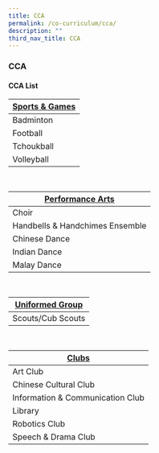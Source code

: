 ```yaml
---
title: CCA
permalink: /co-curriculum/cca/
description: ""
third_nav_title: CCA
---
```

### **CCA**

#### **CCA List**



| [**Sports &amp; Games**](https://staging.d3fekdgm769s09.amplifyapp.com/co-curriculum/cca/sports-and-games/) |
| -------- |
| Badminton |
Football |
| Tchoukball |
| Volleyball |

<br>

| [**Performance Arts**](https://staging.d3fekdgm769s09.amplifyapp.com/co-curriculum/cca/performing-arts/)|
| -------- |
| Choir |
| Handbells &amp; Handchimes Ensemble |
| Chinese Dance |
| Indian Dance |
| Malay Dance |

<br>

| [**Uniformed Group**](https://staging.d3fekdgm769s09.amplifyapp.com/co-curriculum/cca/uniformed-group/)|
| -------- |
| Scouts/Cub Scouts |

<br>

| [**Clubs**](https://staging.d3fekdgm769s09.amplifyapp.com/co-curriculum/cca/clubs/)|
| -------- |
| Art Club |
| Chinese Cultural Club |
| Information &amp; Communication Club |
| Library |
| Robotics Club |
| Speech &amp; Drama Club |